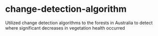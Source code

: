 # change-detection-algorithm
Utilized change detection algorithms to the forests in Australia to detect where significant decreases in vegetation health occurred 
